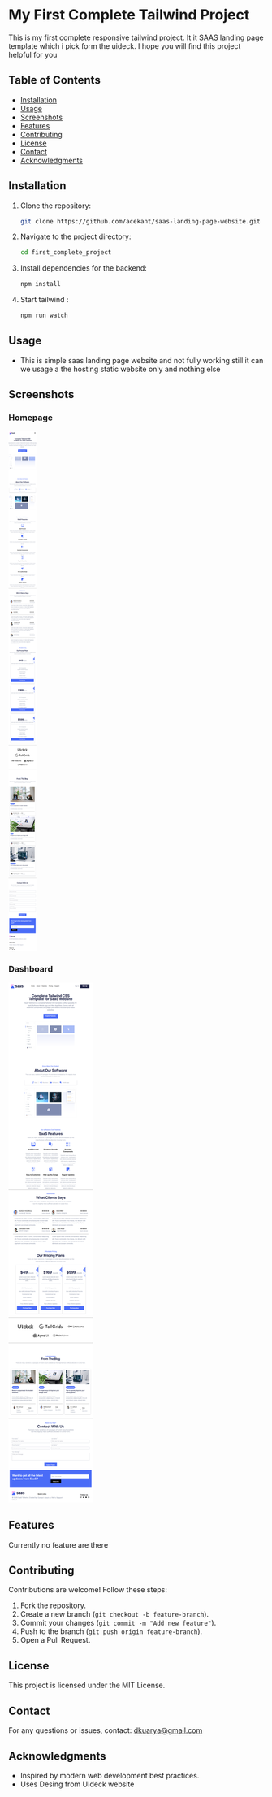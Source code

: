 # My First Complete Tailwind Project
This is my first complete responsive tailwind project. It it SAAS landing page template which i pick form the uideck. I hope you will find this project helpful for you

## Table of Contents
- [Installation](#installation)
- [Usage](#usage)
- [Screenshots](#screenshots)
- [Features](#features)
- [Contributing](#contributing)
- [License](#license)
- [Contact](#contact)
- [Acknowledgments](#acknowledgments)

## Installation

1. Clone the repository:
   ```sh
   git clone https://github.com/acekant/saas-landing-page-website.git
   ```
2. Navigate to the project directory:
   ```sh
   cd first_complete_project
   ```
3. Install dependencies for the backend:
   ```sh
   npm install
   ```

4. Start tailwind :
   ```sh
   npm run watch
   ```


## Usage

- This is simple saas landing page website and not fully working still it can we usage a the hosting static website only and nothing else

## Screenshots

### Homepage
![mobile](screenshots/mobile.png)

### Dashboard
![Desktop](screenshots/desktop.png)


## Features

Currently no feature are there


## Contributing

Contributions are welcome! Follow these steps:
1. Fork the repository.
2. Create a new branch (`git checkout -b feature-branch`).
3. Commit your changes (`git commit -m "Add new feature"`).
4. Push to the branch (`git push origin feature-branch`).
5. Open a Pull Request.

## License

This project is licensed under the MIT License.

## Contact

For any questions or issues, contact: [dkuarya@gmail.com](mailto:dkuarya@gmail.com)

## Acknowledgments

- Inspired by modern web development best practices.
- Uses Desing from UIdeck website

